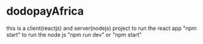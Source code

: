 # dodopayAfrica
this is a client(reactjs) and server(nodejs) project
to run the react app "npm start"
to run the node js "npm run dev" or "npm start"
